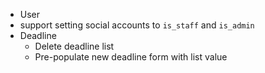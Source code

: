 * User
*   support setting social accounts to `is_staff` and `is_admin`
* Deadline
  * Delete deadline list 
  * Pre-populate new deadline form with list value